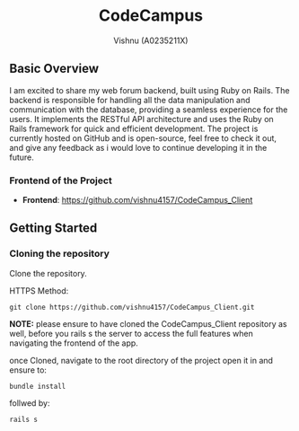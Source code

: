 <h1 align="center">CodeCampus</h1>
<p align="center">Vishnu (A0235211X)</p>

## Basic Overview

I am excited to share my web forum backend, built using Ruby on Rails. The backend is responsible for handling all the data manipulation and communication with the database, providing a seamless experience for the users. It implements the RESTful API architecture and uses the Ruby on Rails framework for quick and efficient development. The project is currently hosted on GitHub and is open-source, feel free to check it out, and give any feedback as i would love to continue developing it in the future.

### Frontend of the Project
- **Frontend**: https://github.com/vishnu4157/CodeCampus_Client

## Getting Started

### Cloning the repository
Clone the repository.

HTTPS Method:

```shell
git clone https://github.com/vishnu4157/CodeCampus_Client.git
```

**NOTE:** please ensure to have cloned the CodeCampus_Client repository as well, before you rails s the server to access the full features when navigating the frontend of the app.

once Cloned, navigate to the root directory of the project open it in and ensure to:

```shell
bundle install
```

follwed by:

```shell
rails s
```

